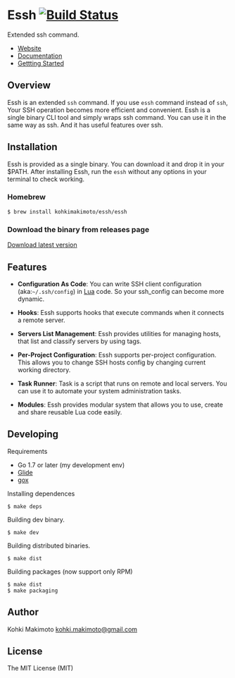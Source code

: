 # Essh [![Build Status](https://travis-ci.org/kohkimakimoto/essh.svg?branch=master)](https://travis-ci.org/kohkimakimoto/essh)

Extended ssh command. 

* [Website](https://essh.sitespread.net/)
* [Documentation](https://essh.sitespread.net/docs/en/index.html)
* [Gettting Started](https://essh.sitespread.net/intro/en/index.html)

## Overview

Essh is an extended `ssh` command. If you use `essh` command instead of `ssh`, Your SSH operation becomes more efficient and convenient. Essh is a single binary CLI tool and simply wraps ssh command. You can use it in the same way as ssh. And it has useful features over ssh.

## Installation

Essh is provided as a single binary. You can download it and drop it in your $PATH.
After installing Essh, run the `essh` without any options in your terminal to check working.

### Homebrew

```
$ brew install kohkimakimoto/essh/essh
```

### Download the binary from releases page

[Download latest version](https://github.com/kohkimakimoto/essh/releases/latest)

## Features

* **Configuration As Code**: You can write SSH client configuration (aka:`~/.ssh/config`) in [Lua](https://www.lua.org/) code. So your ssh_config can become more dynamic.

* **Hooks**: Essh supports hooks that execute commands when it connects a remote server.

* **Servers List Management**: Essh provides utilities for managing hosts, that list and classify servers by using tags.

* **Per-Project Configuration**: Essh supports per-project configuration. This allows you to change SSH hosts config by changing current working directory.

* **Task Runner**: Task is a script that runs on remote and local servers. You can use it to automate your system administration tasks.

* **Modules**: Essh provides modular system that allows you to use, create and share reusable Lua code easily.

## Developing

Requirements

* Go 1.7 or later (my development env)
* [Glide](https://glide.sh/)
* [gox](https://github.com/mitchellh/gox)

Installing dependences

```
$ make deps
```

Building dev binary.

```
$ make dev
```

Building distributed binaries.


```
$ make dist
```

Building packages (now support only RPM)

```
$ make dist
$ make packaging
```

## Author

Kohki Makimoto <kohki.makimoto@gmail.com>

## License

The MIT License (MIT)
